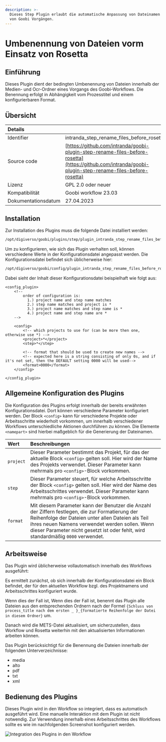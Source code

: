 ```yaml
---
description: >-
  Dieses Step Plugin erlaubt die automatische Anpassung von Dateinamen in den media und Ocr-Ordnern und von der METS-Datei innerhalb
  von Goobi Vorgängen.
---
```


# Umbenennung von Dateien vorm Einsatz von Rosetta

## Einführung

Dieses Plugin dient der bedingten Umbenennung von Dateien innerhalb der Medien- und Ocr-Ordner eines Vorgangs des Goobi-Workflows. Die Benennung erfolgt in Abhängigkeit vom Prozesstitel und einem konfigurierbaren Format.

## Übersicht

| Details |  |
| :--- | :--- |
| Identifier | intranda\_step\_rename\_files\_before\_rosetta |
| Source code | [https://github.com/intranda/goobi-plugin-step-rename-files-before-rosetta](https://github.com/intranda/goobi-plugin-step-rename-files-before-rosetta) |
| Lizenz | GPL 2.0 oder neuer |
| Kompatibilität | Goobi workflow 23.03 |
| Dokumentationsdatum | 27.04.2023 |

## Installation

Zur Installation des Plugins muss die folgende Datei installiert werden:

```bash
/opt/digiverso/goobi/plugins/step/plugin_intranda_step_rename_files_before_rosetta.jar
```

Um zu konfigurieren, wie sich das Plugin verhalten soll, können verschiedene Werte in der Konfigurationsdatei angepasst werden. Die Konfigurationsdatei befindet sich üblicherweise hier:

```bash
/opt/digiverso/goobi/config/plugin_intranda_step_rename_files_before_rosetta.xml
```

Dabei sieht der Inhalt dieser Konfigurationsdatei beispielhaft wie folgt aus:

```markup
<config_plugin>
    <!--
        order of configuration is:
          1.) project name and step name matches
          2.) step name matches and project is *
          3.) project name matches and step name is *
          4.) project name and step name are *
	-->
    
    <config>
        <!-- which projects to use for (can be more then one, otherwise use *) -->
        <project>*</project>
        <step>*</step>
        
        <!-- format that should be used to create new names -->
        <!-- expected here is a string consisting of only 0s, and if it's not set, then the DEFAULT setting 0000 will be used-->
        <format>0000</format>
    </config>

</config_plugin>
```

## Allgemeine Konfiguration des Plugins

Die Konfiguration des Plugins erfolgt innerhalb der bereits erwähnten Konfigurationsdatei. Dort können verschiedene Parameter konfiguriert werden. Der Block `<config>` kann für verschiedene Projekte oder Arbeitsschritte wiederholt vorkommen, um innerhalb verschiedener Workflows unterschiedliche Aktionen durchführen zu können. Die Elemente `<namepart>` sind hierbei maßgeblich für die Generierung der Dateinamen.

| Wert | Beschreibungen |
| :--- | :--- |
| `project` | Dieser Parameter bestimmt das Projekt, für das der aktuelle Block `<config>` gelten soll. Hier wird der Name des Projekts verwendet. Dieser Parameter kann mehrmals pro `<config>`-Block vorkommen. |
| `step` | Dieser Parameter steuert, für welche Arbeitsschritte der Block `<config>` gelten soll. Hier wird der Name des Arbeitsschrittes verwendet. Dieser Parameter kann mehrmals pro `<config>`-Block vorkommen. |
| `format`  | Mit diesem Parameter kann der Benutzer die Anzahl der Ziffern festlegen, die zur Formatierung der Reihenfolge der Dateien unter allen Dateien als Teil ihres neuen Namens verwendet werden sollen. Wenn dieser Parameter nicht gesetzt ist oder fehlt, wird standardmäßig `0000` verwendet. |

## Arbeitsweise

Das Plugin wird üblicherweise vollautomatisch innerhalb des Workflows ausgeführt: 

Es ermittelt zunächst, ob sich innerhalb der Konfigurationsdatei ein Block befindet, der für den aktuellen Workflow bzgl. des Projektnamens und Arbeitsschrittes konfiguriert wurde. 

Wenn dies der Fall ist, Wenn dies der Fall ist, benennt das Plugin alle Dateien aus den entsprechenden Ordnern nach der Formel `{Schluss von process_title nach dem ersten _ }_{formatierte Reihenfolge der Datei in diesem Ordner}` um.

Danach wird die METS-Datei aktualisiert, um sicherzustellen, dass Workflow und Rosetta weiterhin mit den aktualisierten Informationen arbeiten können.

Das Plugin berücksichtigt für die Benennung die Dateien innerhalb der folgenden Unterverzeichnisse:

* media
* alto
* pdf
* txt
* xml

## Bedienung des Plugins

Dieses Plugin wird in den Workflow so integriert, dass es automatisch ausgeführt wird. Eine manuelle Interaktion mit dem Plugin ist nicht notwendig. Zur Verwendung innerhalb eines Arbeitsschrittes des Workflows sollte es wie im nachfolgenden Screenshot konfiguriert werden.

![Integration des Plugins in den Workflow](../.gitbook/assets/intranda_step_rename_files_before_rosetta.png)
